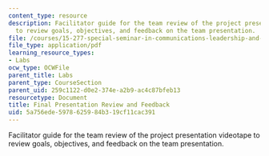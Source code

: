 ```yaml
---
content_type: resource
description: Facilitator guide for the team review of the project presentation videotape
  to review goals, objectives, and feedback on the team presentation.
file: /courses/15-277-special-seminar-in-communications-leadership-and-personal-effectiveness-coaching-fall-2008/5a756ede5978625984b319cf11cac391_guide_11.pdf
file_type: application/pdf
learning_resource_types:
- Labs
ocw_type: OCWFile
parent_title: Labs
parent_type: CourseSection
parent_uid: 259c1122-d0e2-374e-a2b9-ac4c87bfeb13
resourcetype: Document
title: Final Presentation Review and Feedback
uid: 5a756ede-5978-6259-84b3-19cf11cac391
---
```

Facilitator guide for the team review of the project presentation videotape to review goals, objectives, and feedback on the team presentation.

